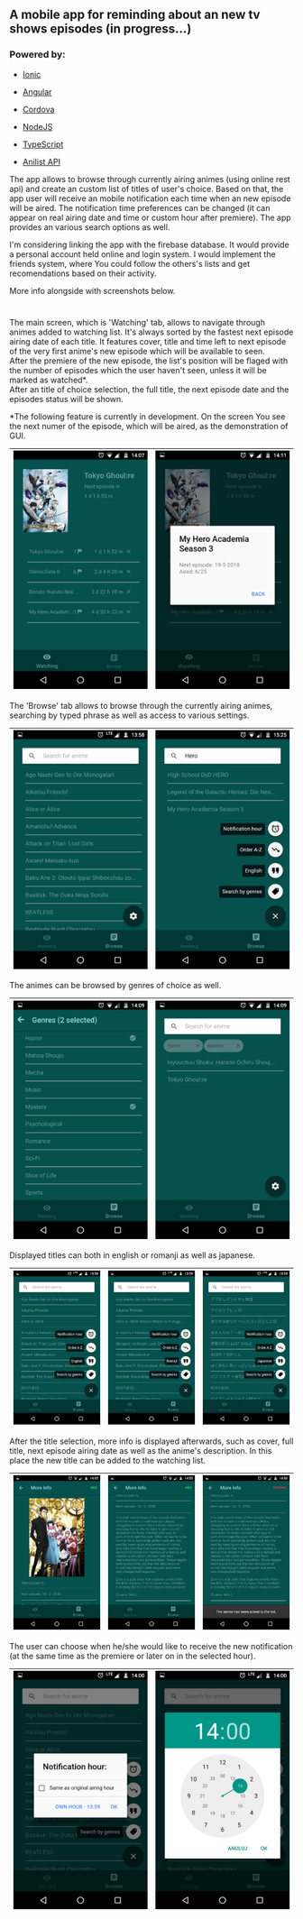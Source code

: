 ## A mobile app for reminding about an new tv shows episodes (in progress...)
### Powered by:

-  [Ionic](https://ionicframework.com/)

-  [Angular](https://angular.io/)

-  [Cordova](https://cordova.apache.org/)

-  [NodeJS](https://nodejs.org/)

-  [TypeScript](https://www.typescriptlang.org/)

- [Anilist API](http://anilist-api.readthedocs.io/en/latest/)

The app allows to browse through currently airing animes (using online rest api) and create an custom list of titles of user's choice. Based on that, the app user will receive an mobile notification each time when an new episode will be aired. The notification time preferences can be changed (it can appear on real airing date and time or custom hour after premiere). The app provides an various search options as well. 

I'm considering linking the app with the firebase database. It would provide a personal account held online and login system. I would implement the friends system, where You could follow the others's lists and get recomendations based on their activity.

More info alongside with screenshots below.

#

The main screen, which is 'Watching' tab, allows to navigate through animes added to watching list. It's always sorted by the fastest next episode airing date of each title. It features  cover, title and time left to next episode of the very first anime's new episode which will be available to seen.  
After the premiere of the new episode, the list's position will be flaged with the number of episodes which the user haven't seen, unless it will be marked as watched*.  
After an title of choice selection, the full title, the next episode date and the episodes status will be shown.

*The following feature is currently in development. On the screen You see the next numer of the episode, which will be aired, as the demonstration of GUI.

|![watching](screenshots/watching.png)|![watching info](screenshots/watching_info.png)|
|--|--|


The 'Browse' tab allows to browse through the currently airing animes, searching by typed phrase as well as access to various settings. 

|![browse](screenshots/browse.png)|![english titles](screenshots/search.png)|
|--|--|

The animes can be browsed by genres of choice as well.

|![romaji titles](screenshots/genres.png)|![japanese titles](screenshots/genres_search.png)|
|--|--|

Displayed titles can both in english or romanji as well as japanese.

|![english titles](screenshots/english.png)|![romaji titles](screenshots/romaji.png)|![japanese titles](screenshots/japanese.png)|
|--|--|--|

After the title selection, more info is displayed afterwards, such as cover, full title, next episode airing date as well as the anime's description. In this place the new title can be added to the watching list.

|![english titles](screenshots/info1.png)|![romaji titles](screenshots/info2.png)|![japanese titles](screenshots/add.png)|
|--|--|--|

The user can choose when he/she would like to receive the new notification (at the same time as the premiere or later on in the selected hour).

|![romaji titles](screenshots/notification_settings.png)|![japanese titles](screenshots/notification_hour.png)|
|--|--|
